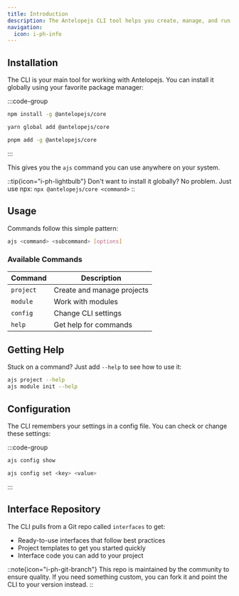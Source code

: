 ```yaml
---
title: Introduction
description: The Antelopejs CLI tool helps you create, manage, and run your projects with simple commands.
navigation:
  icon: i-ph-info
---
```


## Installation

The CLI is your main tool for working with Antelopejs. You can install it globally using your favorite package manager:

:::code-group

```bash [npm]
npm install -g @antelopejs/core
```

```bash [yarn]
yarn global add @antelopejs/core
```

```bash [pnpm]
pnpm add -g @antelopejs/core
```

:::

This gives you the `ajs` command you can use anywhere on your system.

::tip{icon="i-ph-lightbulb"}
Don't want to install it globally? No problem. Just use npx: `npx @antelopejs/core <command>`
::

## Usage

Commands follow this simple pattern:

```bash
ajs <command> <subcommand> [options]
```

### Available Commands

| Command   | Description                |
| --------- | -------------------------- |
| `project` | Create and manage projects |
| `module`  | Work with modules          |
| `config`  | Change CLI settings        |
| `help`    | Get help for commands      |

## Getting Help

Stuck on a command? Just add `--help` to see how to use it:

```bash
ajs project --help
ajs module init --help
```

## Configuration

The CLI remembers your settings in a config file. You can check or change these settings:

:::code-group

```bash [View Settings]
ajs config show
```

```bash [Change Settings]
ajs config set <key> <value>
```

:::

## Interface Repository

The CLI pulls from a Git repo called `interfaces` to get:

- Ready-to-use interfaces that follow best practices
- Project templates to get you started quickly
- Interface code you can add to your project

::note{icon="i-ph-git-branch"}
This repo is maintained by the community to ensure quality. If you need something custom, you can fork it and point the CLI to your version instead.
::
